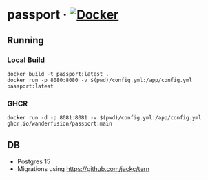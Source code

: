 # passport · [![Docker](https://github.com/wanderfusion/passport/actions/workflows/docker-publish.yml/badge.svg)](https://github.com/wanderfusion/passport/actions/workflows/docker-publish.yml)
## Running
### Local Build
```
docker build -t passport:latest .
docker run -p 8080:8080 -v $(pwd)/config.yml:/app/config.yml passport:latest
```

### GHCR
```
docker run -d -p 8081:8081 -v $(pwd)/config.yml:/app/config.yml ghcr.io/wanderfusion/passport:main
```

## DB
- Postgres 15
- Migrations using https://github.com/jackc/tern
